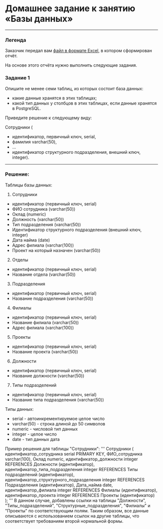 # Домашнее задание к занятию «Базы данных»

---
### Легенда

Заказчик передал вам [файл в формате Excel](https://github.com/netology-code/sdb-homeworks/blob/main/resources/hw-12-1.xlsx), в котором сформирован отчёт. 

На основе этого отчёта нужно выполнить следующие задания.

### Задание 1

Опишите не менее семи таблиц, из которых состоит база данных:

- какие данные хранятся в этих таблицах;
- какой тип данных у столбцов в этих таблицах, если данные хранятся в PostgreSQL.

Приведите решение к следующему виду:

Сотрудники (

- идентификатор, первичный ключ, serial,
- фамилия varchar(50),
- ...
- идентификатор структурного подразделения, внешний ключ, integer).

---

### Решение: 
Таблицы базы данных:

1. Сотрудники
- идентификатор (первичный ключ, serial)
- ФИО сотрудника (varchar(50))
- Оклад (numeric)
- Должность (varchar(50))
- Тип подразделения (varchar(50))
- Идентификатор структурного подразделения (внешний ключ, integer)
- Дата найма (date)
- Адрес филиала (varchar(100))
- Проект на который назначен (varchar(50))

2. Отделы
- идентификатор (первичный ключ, serial)
- Название отдела (varchar(50))

3. Подразделения
- идентификатор (первичный ключ, serial)
- Название подразделения (varchar(50))

4. Филиалы
- идентификатор (первичный ключ, serial)
- Название филиала (varchar(50))
- Адрес филиала (varchar(100))

5. Проекты
- идентификатор (первичный ключ, serial)
- Название проекта (varchar(50))

6. Должности
- идентификатор (первичный ключ, serial)
- Название должности (varchar(50))

7. Типы подразделений
- идентификатор (первичный ключ, serial)
- Название типа подразделения (varchar(50))

Типы данных:
- serial - автоинкрементируемое целое число
- varchar(50) - строка длиной до 50 символов
- numeric - числовой тип данных
- integer - целое число
- date - тип данных дата

Пример решения для таблицы "Сотрудники":
'''
Сотрудники (
  идентификатор_сотрудника serial PRIMARY KEY,
  ФИО_сотрудника varchar(100),
  Оклад numeric,
  идентификатор_должности integer REFERENCES Должности (идентификатор),
  идентификатор_типа_подразделения integer REFERENCES Типы подразделений (идентификатор),
  идентификатор_структурного_подразделения integer REFERENCES Подразделения (идентификатор),
  Дата_найма date,
  идентификатор_филиала integer REFERENCES Филиалы (идентификатор),
  идентификатор_проекта integer REFERENCES Проекты (идентификатор)
);
'''
В данном случае, добавлены ссылки на таблицы "Должности", "Типы_подразделений", "Структурные_подразделения", "Филиалы" и "Проекты" по соответствующим полям. Таким образом, все данные описываются с использованием ссылок на другие таблицы, что соответствует требованиям второй нормальной формы.
